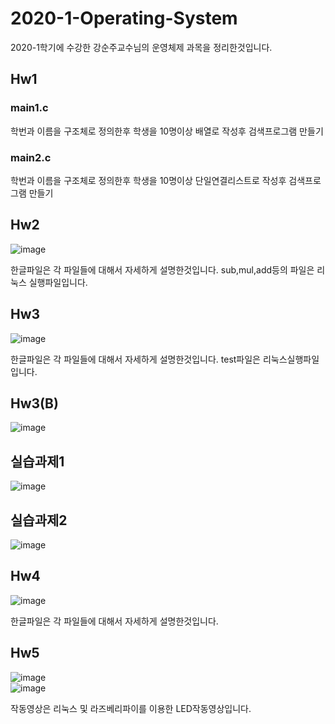 # 2020-1-Operating-System  
2020-1학기에 수강한 강순주교수님의 운영체제 과목을 정리한것입니다.  

## Hw1  
### main1.c
학번과 이름을 구조체로 정의한후 학생을 10명이상 배열로 작성후 검색프로그램 만들기  

### main2.c  
학번과 이름을 구조체로 정의한후 학생을 10명이상 단일연결리스트로 작성후 검색프로그램 만들기  

## Hw2  
![image](https://user-images.githubusercontent.com/64358334/102441875-8230a500-4066-11eb-86eb-6762936ef457.png)  

한글파일은 각 파일들에 대해서 자세하게 설명한것입니다. sub,mul,add등의 파일은 리눅스 실행파일입니다.

## Hw3  
![image](https://user-images.githubusercontent.com/64358334/102441995-bb691500-4066-11eb-8e5b-77ca0082058d.png)  

한글파일은 각 파일들에 대해서 자세하게 설명한것입니다. test파일은 리눅스실행파일입니다.  

## Hw3(B)  
![image](https://user-images.githubusercontent.com/64358334/102442350-8f9a5f00-4067-11eb-9db2-a3325999f12b.png)  

## 실습과제1  
![image](https://user-images.githubusercontent.com/64358334/102442417-b6589580-4067-11eb-8e98-cf0d895b3190.png)  

## 실습과제2  
![image](https://user-images.githubusercontent.com/64358334/102442530-e9028e00-4067-11eb-8b7e-7d12c091b1bf.png)  

## Hw4  
![image](https://user-images.githubusercontent.com/64358334/102442569-0a637a00-4068-11eb-95ad-ccaf265c1773.png)

한글파일은 각 파일들에 대해서 자세하게 설명한것입니다.  

## Hw5  
![image](https://user-images.githubusercontent.com/64358334/102442716-5f9f8b80-4068-11eb-9b00-8dcf6eba387c.png)  
![image](https://user-images.githubusercontent.com/64358334/102442736-68905d00-4068-11eb-859d-65d4f8046058.png)  

작동영상은 리눅스 및 라즈베리파이를 이용한 LED작동영상입니다.







